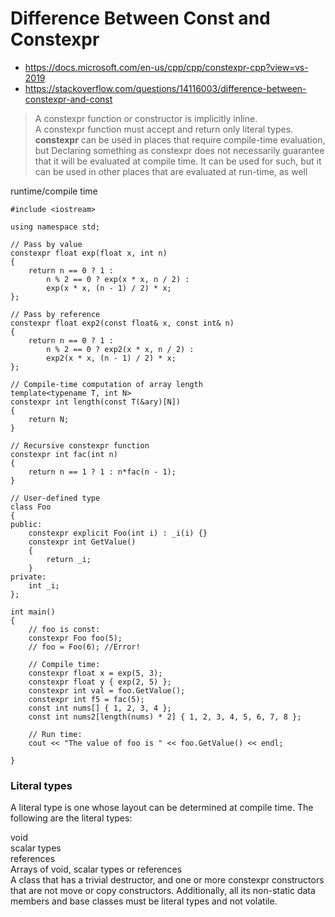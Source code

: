 # Difference Between Const and Constexpr

- https://docs.microsoft.com/en-us/cpp/cpp/constexpr-cpp?view=vs-2019
- https://stackoverflow.com/questions/14116003/difference-between-constexpr-and-const

> A constexpr function or constructor is implicitly inline. <br>
> A constexpr function must accept and return only literal types.
> **constexpr** can be used in places that require compile-time evaluation, but Declaring something as constexpr does not necessarily guarantee that it will be evaluated at compile time. It can be used for such, but it can be used in other places that are evaluated at run-time, as well

runtime/compile time

    #include <iostream>

    using namespace std;

    // Pass by value
    constexpr float exp(float x, int n)
    {
        return n == 0 ? 1 :
            n % 2 == 0 ? exp(x * x, n / 2) :
            exp(x * x, (n - 1) / 2) * x;
    };

    // Pass by reference
    constexpr float exp2(const float& x, const int& n)
    {
        return n == 0 ? 1 :
            n % 2 == 0 ? exp2(x * x, n / 2) :
            exp2(x * x, (n - 1) / 2) * x;
    };

    // Compile-time computation of array length
    template<typename T, int N>
    constexpr int length(const T(&ary)[N])
    {
        return N;
    }

    // Recursive constexpr function
    constexpr int fac(int n)
    {
        return n == 1 ? 1 : n*fac(n - 1);
    }

    // User-defined type
    class Foo
    {
    public:
        constexpr explicit Foo(int i) : _i(i) {}
        constexpr int GetValue()
        {
            return _i;
        }
    private:
        int _i;
    };

    int main()
    {
        // foo is const:
        constexpr Foo foo(5);
        // foo = Foo(6); //Error!

        // Compile time:
        constexpr float x = exp(5, 3);
        constexpr float y { exp(2, 5) };
        constexpr int val = foo.GetValue();
        constexpr int f5 = fac(5);
        const int nums[] { 1, 2, 3, 4 };
        const int nums2[length(nums) * 2] { 1, 2, 3, 4, 5, 6, 7, 8 };

        // Run time:
        cout << "The value of foo is " << foo.GetValue() << endl;

    }

### Literal types

A literal type is one whose layout can be determined at compile time. The following are the literal types:

void<br>
scalar types<br>
references<br>
Arrays of void, scalar types or references<br>
A class that has a trivial destructor, and one or more constexpr constructors that are not move or copy constructors. Additionally, all its non-static data members and base classes must be literal types and not volatile.

